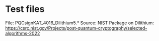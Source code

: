 # Test files

File: PQCsignKAT_4016_Dilithium5.*
Source: NIST Package on Dilithium: https://csrc.nist.gov/Projects/post-quantum-cryptography/selected-algorithms-2022
